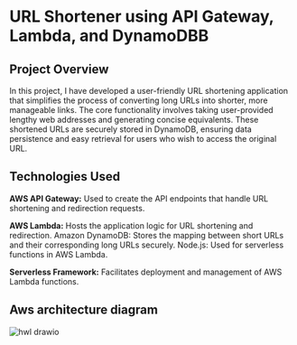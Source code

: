 	
# URL Shortener using API Gateway, Lambda, and DynamoDBB

## Project Overview

In this project, I have developed a user-friendly URL shortening application that simplifies the process of converting long URLs into shorter, more manageable links. The core functionality involves taking user-provided lengthy web addresses and generating concise equivalents. These shortened URLs are securely stored in DynamoDB, ensuring data persistence and easy retrieval for users who wish to access the original URL.

## Technologies Used

**AWS API Gateway:** Used to create the API endpoints that handle URL shortening and redirection requests.

**AWS Lambda:** Hosts the application logic for URL shortening and redirection.
Amazon DynamoDB: Stores the mapping between short URLs and their corresponding long URLs securely.
Node.js: Used for serverless functions in AWS Lambda.

**Serverless Framework:** Facilitates deployment and management of AWS Lambda functions.





## Aws architecture diagram

![hwl drawio](https://github.com/AtsushiSakai/PythonRobotics/assets/51821426/379cff49-5a1c-403b-8584-f6f8b4c92efb)
